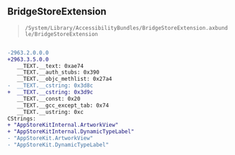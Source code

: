 ## BridgeStoreExtension

> `/System/Library/AccessibilityBundles/BridgeStoreExtension.axbundle/BridgeStoreExtension`

```diff

-2963.2.0.0.0
+2963.3.5.0.0
   __TEXT.__text: 0xae74
   __TEXT.__auth_stubs: 0x390
   __TEXT.__objc_methlist: 0x27a4
-  __TEXT.__cstring: 0x3d8c
+  __TEXT.__cstring: 0x3d9c
   __TEXT.__const: 0x20
   __TEXT.__gcc_except_tab: 0x74
   __TEXT.__ustring: 0xc
CStrings:
+ "AppStoreKitInternal.ArtworkView"
+ "AppStoreKitInternal.DynamicTypeLabel"
- "AppStoreKit.ArtworkView"
- "AppStoreKit.DynamicTypeLabel"

```
